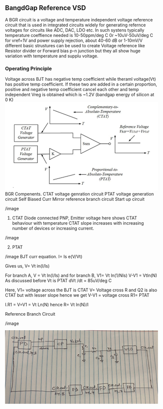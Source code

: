 
## BangdGap Reference VSD

A BGR circuit is a voltage and temperature independent voltage reference circuit that is used in integrated circuits widely for generating refernce voltages for circuits like ADC, DAC, LDO etc.
In such systens typically temperature coeffience needed is 10-50ppm/deg C  0r ~10uV-50uV/deg C for vref=1V and power supply rejection, about 40-60 dB or 1-10mV/V
different basic strustures can be used to create Voltage reference like Resistor divider or  Forward bias p-n junction but they all show huge variation with temperature and supplu voltage.
###      Operating Principle
Voltage across BJT has negative temp coefficient while theraml voltage(Vt) has positive temp coefficient. If these two are added in a certain proportion, positive and negative temp coefficient cancel each other and temp independent Vreg is obtained which is ~1.2V (bandgap energy of silicon at 0 K)
![Test](bgr+principle.JPG "hello")
BGR Compenents.
  CTAT voltage genration circuit
  PTAT voltage generation circuit
  Self Biased Curr Mirror
  reference branch circuit
  Start up circuit
  
  /image
  
  
  
  1. CTAT
  Diode connected PNP, Emitter voltage here shows CTAT behaviour with temperature
CTAT slope increases with increasing number of devices or increasing current.

/image

2. PTAT


/image
BJT curr equation.
I= Is e(V/Vt)

Gives us,
V= Vt in(I/Is)

For branch A, V = Vt ln(I/Is)  and for branch B, V1= Vt ln(1/NIs)
V-V1 = Vtln(N)
As discussed before Vt is PTAT 
dVt /dt = 85uV/deg C

Here, V1= voltage across the BJT is CTAT
V= Voltage cross R and Q2 is also CTAT but with lesser slope
hence we get V-V1 = voltage cross R1= PTAT

I.R1 = V=V1  = Vt Ln(N)
hence R= Vt ln(N)/I

Reference Branch Circuit

/image







![Test](2.JPG "hello")
